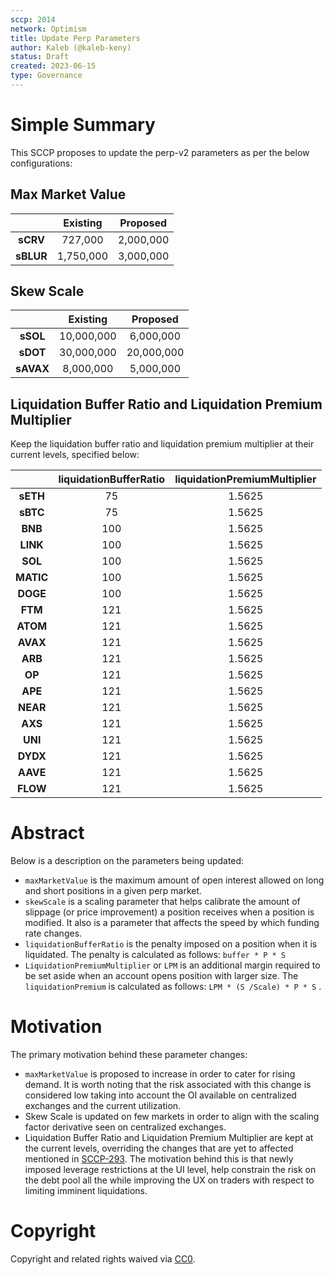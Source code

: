 ```yaml
---
sccp: 2014
network: Optimism
title: Update Perp Parameters
author: Kaleb (@kaleb-keny)
status: Draft
created: 2023-06-15
type: Governance
---
```


# Simple Summary

This SCCP proposes to update the perp-v2 parameters as per the below configurations:

## Max Market Value

|           	| **Existing** 	| **Proposed** 	|
|:---------:	|:------------:	|:------------:	|
|  **sCRV** 	|  727,000  	  |  2,000,000   	|
| **sBLUR** 	| 1,750,000   	|  3,000,000   	|

## Skew Scale

|           	| **Existing** 	| **Proposed** 	|
|:---------:	|:------------:	|:------------:	|
|  **sSOL** 	|  10,000,000  	|   6,000,000  	|
|  **sDOT** 	|  30,000,000  	|  20,000,000  	|
| **sAVAX** 	|   8,000,000  	|   5,000,000  	|

## Liquidation Buffer Ratio and Liquidation Premium Multiplier

Keep the liquidation buffer ratio and liquidation premium multiplier at their current levels, specified below:

|           	| **liquidationBufferRatio** 	| **liquidationPremiumMultiplier** 	|
|:---------:	|:--------------------------:	|:--------------------------------:	|
|  **sETH** 	|             75             	|              1.5625              	|
|  **sBTC** 	|             75             	|              1.5625              	|
|  **BNB**  	|             100            	|              1.5625              	|
|  **LINK** 	|             100            	|              1.5625              	|
|  **SOL**  	|             100            	|              1.5625              	|
| **MATIC** 	|             100            	|              1.5625              	|
|  **DOGE** 	|             100            	|              1.5625              	|
|  **FTM**  	|             121            	|              1.5625              	|
|  **ATOM** 	|             121            	|              1.5625              	|
|  **AVAX** 	|             121            	|              1.5625              	|
|  **ARB**  	|             121            	|              1.5625              	|
|   **OP**  	|             121            	|              1.5625              	|
|  **APE**  	|             121            	|              1.5625              	|
|  **NEAR** 	|             121            	|              1.5625              	|
|  **AXS**  	|             121            	|              1.5625              	|
|  **UNI**  	|             121            	|              1.5625              	|
|  **DYDX** 	|             121            	|              1.5625              	|
|  **AAVE** 	|             121            	|              1.5625              	|
|  **FLOW** 	|             121            	|              1.5625              	|

# Abstract

Below is a description on the parameters being updated:
- `maxMarketValue` is the maximum amount of open interest allowed on long and short positions in a given perp market.
- `skewScale` is a scaling parameter that helps calibrate the amount of slippage (or price improvement) a position receives when a position is modified. It also is a parameter that affects the speed by which funding rate changes.
- `liquidationBufferRatio` is the penalty imposed on a position when it is liquidated. The penalty is calculated as follows: `buffer * P * S`
- `LiquidationPremiumMultiplier` or `LPM` is an additional margin required to be set aside when an account opens position with larger size. The `liquidationPremium` is calculated as follows: `LPM * (S /Scale) * P * S` .

# Motivation

The primary motivation behind these parameter changes:
- `maxMarketValue` is proposed to increase in order to cater for rising demand. It is worth noting that the risk associated with this change is considered low taking into account the OI available on centralized exchanges and the current utilization.
- Skew Scale is updated on few markets in order to align with the scaling factor derivative seen on centralized exchanges.
- Liquidation Buffer Ratio and Liquidation Premium Multiplier are kept at the current levels, overriding the changes that are yet to affected mentioned in [SCCP-293](https://sips.synthetix.io/sccp/sccp-293/). The motivation behind this is that newly imposed leverage restrictions at the UI level, help constrain the risk on the debt pool all the while improving the UX on traders with respect to limiting imminent liquidations.

# Copyright

Copyright and related rights waived via [CC0](https://creativecommons.org/publicdomain/zero/1.0/).
